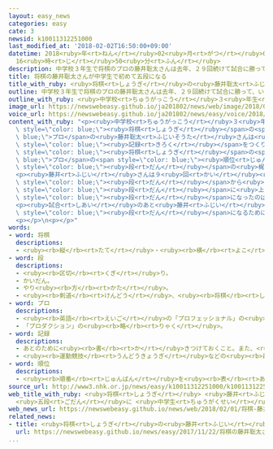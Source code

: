 ```yaml
---
layout: easy_news
categories: easy
cate: 3
newsid: k10011312251000
last_modified_at: '2018-02-02T16:50:00+09:00'
datetime: 2018<ruby>年<rt>ねん</rt></ruby>02<ruby>月<rt>がつ</rt></ruby>02<ruby>日<rt>にち</rt></ruby>
  16<ruby>時<rt>じ</rt></ruby>50<ruby>分<rt>ふん</rt></ruby>
description: 中学校３年生で将棋のプロの藤井聡太さんは去年、２９回続けて試合に勝って、いちばん多く続けて勝った記録をつくりました。
title: 将棋の藤井聡太さんが中学生で初めて五段になる
title_with_ruby: <ruby>将棋<rt>しょうぎ</rt></ruby>の<ruby>藤井聡太<rt>ふじいそうた</rt></ruby>さんが<ruby>中学生<rt>ちゅうがくせい</rt></ruby>で<ruby>初<rt>はじ</rt></ruby>めて<ruby>五<rt>ご</rt></ruby><ruby>段<rt>だん</rt></ruby>になる
outline: 中学校３年生で将棋のプロの藤井聡太さんは去年、２９回続けて試合に勝って、いちばん多く続けて勝った記録をつくりました。
outline_with_ruby: <ruby>中学校<rt>ちゅうがっこう</rt></ruby>３<ruby>年生<rt>ねんせい</rt></ruby>で<ruby>将棋<rt>しょうぎ</rt></ruby>のプロの<ruby>藤井聡太<rt>ふじいそうた</rt></ruby>さんは<ruby>去年<rt>きょねん</rt></ruby>、２９<ruby>回<rt>かい</rt></ruby><ruby>続<rt>つづ</rt></ruby>けて<ruby>試合<rt>しあい</rt></ruby>に<ruby>勝<rt>か</rt></ruby>って、いちばん<ruby>多<rt>おお</rt></ruby>く<ruby>続<rt>つづ</rt></ruby>けて<ruby>勝<rt>か</rt></ruby>った<ruby>記録<rt>きろく</rt></ruby>をつくりました。
image_url: https://newswebeasy.github.io/ja201802/news/web/image/2018/02/01/K10011312251_1802020515_1802020516_01_03.jpg
voice_url: https://newswebeasy.github.io/ja201802/news/easy/voice/2018/02/02/k10011312251000.mp3
content_with_ruby: "<p><ruby>中学校<rt>ちゅうがっこう</rt></ruby>３<ruby>年生<rt>ねんせい</rt></ruby>で<span\
  \ style=\"color: blue;\"><ruby>将棋<rt>しょうぎ</rt></ruby></span>の<span style=\"color:\
  \ blue;\">プロ</span>の<ruby>藤井聡太<rt>ふじいそうた</rt></ruby>さんは<ruby>去年<rt>きょねん</rt></ruby>、２９<ruby>回<rt>かい</rt></ruby><ruby>続<rt>つづ</rt></ruby>けて<ruby>試合<rt>しあい</rt></ruby>に<ruby>勝<rt>か</rt></ruby>って、いちばん<ruby>多<rt>おお</rt></ruby>く<ruby>続<rt>つづ</rt></ruby>けて<ruby>勝<rt>か</rt></ruby>った<span\
  \ style=\"color: blue;\"><ruby>記録<rt>きろく</rt></ruby></span>をつくりました。</p>\n<p><ruby>藤井<rt>ふじい</rt></ruby>さんは２<ruby>月<rt>がつ</rt></ruby><ruby>１日<rt>ついたち</rt></ruby>、<span\
  \ style=\"color: blue;\"><ruby>将棋<rt>しょうぎ</rt></ruby></span>の<span style=\"color:\
  \ blue;\">プロ</span>の<span style=\"color: blue;\"><ruby>順位<rt>じゅんい</rt></ruby></span>を<ruby>決<rt>き</rt></ruby>める「<ruby>順位戦<rt>じゅんいせん</rt></ruby>」の<ruby>試合<rt>しあい</rt></ruby>をしました。<ruby>藤井<rt>ふじい</rt></ruby>さんは<ruby>同<rt>おな</rt></ruby>じ<ruby>四<rt>よ</rt></ruby><span\
  \ style=\"color: blue;\"><ruby>段<rt>だん</rt></ruby></span>の<ruby>梶浦<rt>かじうら</rt></ruby><ruby>宏孝<rt>ひろたか</rt></ruby>さんと<ruby>試合<rt>しあい</rt></ruby>をしました。<ruby>試合<rt>しあい</rt></ruby>は<ruby>午前<rt>ごぜん</rt></ruby>１０<ruby>時<rt>じ</rt></ruby>に<ruby>始<rt>はじ</rt></ruby>まって、<ruby>午後<rt>ごご</rt></ruby>１１<ruby>時<rt>じ</rt></ruby>５<ruby>分<rt>ふん</rt></ruby>に<ruby>藤井<rt>ふじい</rt></ruby>さんが<ruby>勝<rt>か</rt></ruby>ちました。</p>\n\
  <p><ruby>藤井<rt>ふじい</rt></ruby>さんは９<ruby>回<rt>かい</rt></ruby><ruby>行<rt>おこな</rt></ruby>った<ruby>順位戦<rt>じゅんいせん</rt></ruby>の<ruby>試合<rt>しあい</rt></ruby>に<ruby>全部<rt>ぜんぶ</rt></ruby><ruby>勝<rt>か</rt></ruby>って、<ruby>四<rt>よ</rt></ruby><span\
  \ style=\"color: blue;\"><ruby>段<rt>だん</rt></ruby></span>から<ruby>五<rt>ご</rt></ruby><span\
  \ style=\"color: blue;\"><ruby>段<rt>だん</rt></ruby></span>に<ruby>上<rt>あ</rt></ruby>がりました。<ruby>日本将棋連盟<rt>にほんしょうぎれんめい</rt></ruby>によると、<ruby>中学生<rt>ちゅうがくせい</rt></ruby>で<ruby>五<rt>ご</rt></ruby><span\
  \ style=\"color: blue;\"><ruby>段<rt>だん</rt></ruby></span>になったのは<ruby>藤井<rt>ふじい</rt></ruby>さんが<ruby>初<rt>はじ</rt></ruby>めてです。</p>\n\
  <p><ruby>試合<rt>しあい</rt></ruby>のあと<ruby>藤井<rt>ふじい</rt></ruby>さんは「<ruby>五<rt>ご</rt></ruby><span\
  \ style=\"color: blue;\"><ruby>段<rt>だん</rt></ruby></span>になるために１<ruby>年<rt>ねん</rt></ruby><ruby>頑張<rt>がんば</rt></ruby>ってきたので、うれしいです」と<ruby>喜<rt>よろこ</rt></ruby>んでいました。</p>\n\
  <p></p>\n<p></p>"
words:
- word: 将棋
  descriptions:
  - <ruby><rb>縦</rb><rt>たて</rt></ruby>・<ruby><rb>横</rb><rt>よこ</rt></ruby>に１０<ruby><rb>本</rb><rt>ぽん</rt></ruby>の<ruby><rb>線</rb><rt>せん</rt></ruby>を<ruby><rb>引</rb><rt>ひ</rt></ruby>いた<ruby><rb>板</rb><rt>いた</rt></ruby>の<ruby><rb>上</rb><rt>うえ</rt></ruby>で、２０<ruby><rb>枚</rb><rt>まい</rt></ruby>ずつのこまを<ruby><rb>動</rb><rt>うご</rt></ruby>かし、<ruby><rb>相手</rb><rt>あいて</rt></ruby>の<ruby><rb>王</rb><rt>おう</rt></ruby>を<ruby><rb>先</rb><rt>さき</rt></ruby>に<ruby><rb>取</rb><rt>と</rt></ruby>るゲーム。
- word: 段
  descriptions:
  - <ruby><rb>区切</rb><rt>くぎ</rt></ruby>り。
  - かいだん。
  - やり<ruby><rb>方</rb><rt>かた</rt></ruby>。
  - <ruby><rb>剣道</rb><rt>けんどう</rt></ruby>、<ruby><rb>将棋</rb><rt>しょうぎ</rt></ruby>などの、<ruby><rb>腕前</rb><rt>うでまえ</rt></ruby>を<ruby><rb>示</rb><rt>しめ</rt></ruby>す<ruby><rb>位</rb><rt>くらい</rt></ruby>。
- word: プロ
  descriptions:
  - <ruby><rb>英語</rb><rt>えいご</rt></ruby>の「プロフェッショナル」の<ruby><rb>略</rb><rt>りゃく</rt></ruby>。<ruby><rb>職業</rb><rt>しょくぎょう</rt></ruby>にすること。<ruby><rb>本職</rb><rt>ほんしょく</rt></ruby>。<ruby><rb>専門</rb><rt>せんもん</rt></ruby>。
  - 「プロダクション」の<ruby><rb>略</rb><rt>りゃく</rt></ruby>。
- word: 記録
  descriptions:
  - あとのために<ruby><rb>書</rb><rt>か</rt></ruby>きつけておくこと。また、<ruby><rb>書</rb><rt>か</rt></ruby>きつけたもの。
  - <ruby><rb>運動競技</rb><rt>うんどうきょうぎ</rt></ruby>などの<ruby><rb>最高</rb><rt>さいこう</rt></ruby>の<ruby><rb>成績</rb><rt>せいせき</rt></ruby>。レコード。
- word: 順位
  descriptions:
  - <ruby><rb>順番</rb><rt>じゅんばん</rt></ruby>を<ruby><rb>表</rb><rt>あらわ</rt></ruby>す<ruby><rb>地位</rb><rt>ちい</rt></ruby>。
source_url: http://www3.nhk.or.jp/news/easy/k10011312251000/k10011312251000.html
web_title_with_ruby: <ruby>将棋<rt>しょうぎ</rt></ruby> <ruby>藤井<rt>ふじい</rt></ruby><ruby>聡太<rt>そうた</rt></ruby>
  <ruby>五段<rt>ごだん</rt></ruby>に <ruby>中学生<rt>ちゅうがくせい</rt></ruby>で<ruby>初<rt>はつ</rt></ruby>
web_news_url: https://newswebeasy.github.io/news/web/2018/02/01/将棋-藤井聡太-五段に-中学生で初
related_news:
- title: <ruby>将棋<rt>しょうぎ</rt></ruby>の<ruby>藤井<rt>ふじい</rt></ruby><ruby>聡太<rt>そうた</rt></ruby>さん　<ruby>今<rt>いま</rt></ruby>まででいちばん<ruby>早<rt>はや</rt></ruby>く５０<ruby>回<rt>かい</rt></ruby><ruby>勝<rt>か</rt></ruby>った
  url: https://newswebeasy.github.io/news/easy/2017/11/22/将棋の藤井聡太さん-今まででいちばん早く50回勝った
...
```

